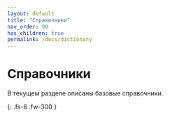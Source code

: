 ```yaml
---
layout: default
title: "Справочники"
nav_order: 90
has_children: true
permalink: /docs/dictionary
---
```


# Справочники

В текущем разделе описаны базовые справочники.

{: .fs-6 .fw-300 }
